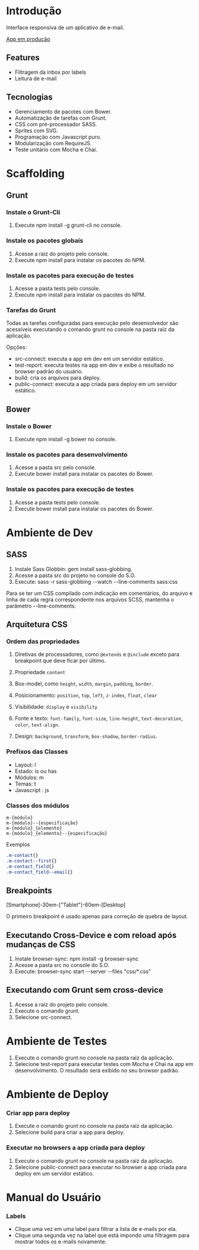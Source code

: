 Introdução
===============

Interface responsiva de um aplicativo de e-mail.

[App em produção](http://yuricamara.com.br/mail-app/)

Features
--------------

* Filtragem da inbox por labels
* Leitura de e-mail

Tecnologias
--------------

* Gerenciamento de pacotes com Bower.
* Automatização de tarefas com Grunt.
* CSS com pré-processador SASS.
* Sprites com SVG.
* Programação com Javascript puro.
* Modularização com RequireJS.
* Teste unitário com Mocha e Chai.


Scaffolding
===============

Grunt
---------------

### Instale o Grunt-Cli

1. Execute npm install -g grunt-cli no console.

### Instale os pacotes globais

1. Acesse a raiz do projeto pelo console.
2. Execute npm install para instalar os pacotes do NPM.

### Instale os pacotes para execução de testes

1. Acesse a pasta tests pelo console.
2. Execute npm install para instalar os pacotes do NPM.

### Tarefas do Grunt

Todas as tarefas configuradas para execução pelo desenvolvedor são acessíveis executando o comando grunt no console na pasta raiz da aplicação.

Opções:

* src-connect: executa a app em dev em um servidor estático.
* test-report: executa testes na app em dev e exibe o resultado no browser padrão do usuário.
* build: cria os arquivos para deploy.
* public-connect: executa a app criada para deploy em um servidor estático.

Bower
---------------
### Instale o Bower

1. Execute npm install -g bower no console.

### Instale os pacotes para desenvolvimento

1. Acesse a pasta src pelo console.
2. Execute bower install para instalar os pacotes do Bower.

### Instale os pacotes para execução de testes

1. Acesse a pasta tests pelo console.
2. Execute bower install para instalar os pacotes do Bower.

Ambiente de Dev
================

SASS
------------------

1. Instale Sass Globbin: gem install sass-globbing.
2. Acesse a pasta src do projeto no console do S.O.
3. Execute: sass -r sass-globbing --watch --line-comments sass:css

Para se ter um CSS compilado com indicação em comentários, do arquivo e linha de cada regra correspondente nos arquivos SCSS, mantenha o parâmetro --line-comments.

Arquitetura CSS
-----------------

### Ordem das propriedades

1. Diretivas de processadores, como ```@extends``` e ```@include``` exceto para breakpoint que deve ficar por último.

2. Propriedade ```content```

3. Box-model, como ```height```, ```width```, ```margin```, ```padding```, ```border```.

4. Posicionamento: ```position```, ```top```, ```left```, ```z-index```, ```float```, ```clear```

5. Visibilidade: ```display``` e ```visibility```

6. Fonte e texto: ```font-family```, ```font-size```, ```line-height```, ```text-decoration```, ```color```, ```text-align```.

7. Design: ```background```, ```transform```, ```box-shadow```, ```border-radius```.

### Prefixos das Classes

* Layout: l
* Estado: is ou has
* Módulos: m
* Temas: t
* Javascript : js

### Classes dos módulos

```
m-{módulo}
m-{módulo}--{especificação}
m-{módulo}_{elemento}
m-{módulo}_{elemento}--{especificação}
```
Exemplos

```css
.m-contact{}
.m-contact--first{}
.m-contact_field{}
.m-contact_field--email{}
```

Breakpoints
-----------------

[Smartphone]-30em-["Tablet"]-60em-[Desktop]

O primeiro breakpoint é usado apenas para correção de quebra de layout.

Executando Cross-Device e com reload após mudanças de CSS
-------------------

1. Instale browser-sync: npm install -g browser-sync
2. Acesse a pasta src no console do S.O.
3. Execute: browser-sync start --server --files "css/*.css"

Executando com Grunt sem cross-device
------------------

1. Acesse a raiz do projeto pelo console.
2. Execute o comando grunt.
3. Selecione src-connect.

Ambiente de Testes
============

1. Execute o comando grunt no console na pasta raiz da aplicação.
2. Selecione test-report para executar testes com Mocha e Chai na app em desenvolvimento. O resultado será exibido no seu browser padrão.

Ambiente de Deploy
============

### Criar app para deploy

1. Execute o comando grunt no console na pasta raiz da aplicação.
2. Selecione build para criar a app para deploy.

### Executar no browsers a app criada para deploy

1. Execute o comando grunt no console na pasta raiz da aplicação.
2. Selecione public-connect para executar no browser a app criada para deploy em um servidor estático.

Manual do Usuário
================

### Labels

* Clique uma vez em uma label para filtrar a lista de e-mails por ela.
* Clique uma segunda vez na label que está impondo uma filtragem para mostrar todos os e-mails novamente.


